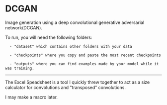 # DCGAN
Image generation using a deep convolutional generative adversarial network(DCGAN).

To run, you will need the following folders:

      - "dataset" which contains other folders with your data
      
      - "checkpoints" where you copy and paste the most recent checkpoints
      
      - "outputs" where you can find examples made by your model while it was training.

--------------------------------------------------------------------------------------------------------------------------------------------------------------------------------------------------------------------------

The Excel Speadsheet is a tool I quickly threw together to act as a size calculator for convolutions and "transposed" convolutions.

I may make a macro later.
